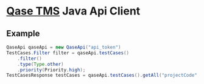 # [Qase TMS](https://qase.io) Java Api Client

## Example ##
```java
QaseApi qaseApi = new QaseApi("api_token")
TestCases.Filter filter = qaseApi.testCases()
    .filter()
    .type(Type.other)
    .priority(Priority.high);
TestCasesResponse testCases = qaseApi.testCases().getAll("projectCode", 50, 0, filter);
```